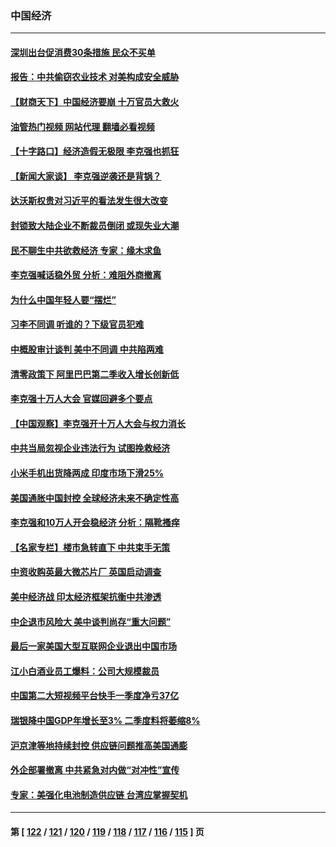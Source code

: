 ### 中国经济
---
#### [深圳出台促消费30条措施 民众不买单](../../pages/ncid283/n13747351.md?05282045) 
#### [报告：中共偷窃农业技术 对美构成安全威胁](../../pages/ncid283/n13747006.md?05282045) 
#### [【财商天下】中国经济要崩 十万官员大救火](../../pages/ncid283/n13746961.md?05282045) 
#### [油管热门视频 网站代理 翻墙必看视频](http://209.222.30.114:81/youtube.html?05282045)
#### [【十字路口】经济造假无极限 李克强也抓狂](../../pages/ncid283/n13746782.md?05282045) 
#### [【新闻大家谈】 李克强逆袭还是背锅？](../../pages/ncid283/n13746781.md?05282045) 
#### [达沃斯权贵对习近平的看法发生很大改变](../../pages/ncid283/n13746167.md?05282045) 
#### [封锁致大陆企业不断裁员倒闭 或现失业大潮](../../pages/ncid283/n13746498.md?05282045) 
#### [民不聊生中共欲救经济 专家：缘木求鱼](../../pages/ncid283/n13746227.md?05282045) 
#### [李克强喊话稳外贸 分析：难阻外商撤离](../../pages/ncid283/n13746266.md?05282045) 
#### [为什么中国年轻人要“摆烂”](../../pages/ncid283/n13746219.md?05282045) 
#### [习李不同调 听谁的？下级官员犯难](../../pages/ncid283/n13746171.md?05282045) 
#### [中概股审计谈判 美中不同调 中共陷两难](../../pages/ncid283/n13746049.md?05282045) 
#### [清零政策下 阿里巴巴第二季收入增长创新低](../../pages/ncid283/n13746107.md?05282045) 
#### [李克强十万人大会 官媒回避多个要点](../../pages/ncid283/n13746051.md?05282045) 
#### [【中国观察】李克强开十万人大会与权力消长](../../pages/ncid283/n13745814.md?05282045) 
#### [中共当局忽视企业违法行为 试图挽救经济](../../pages/ncid283/n13745568.md?05282045) 
#### [小米手机出货降两成 印度市场下滑25%](../../pages/ncid283/n13745576.md?05282045) 
#### [美国通胀中国封控 全球经济未来不确定性高](../../pages/ncid283/n13745529.md?05282045) 
#### [李克强和10万人开会稳经济 分析：隔靴搔痒](../../pages/ncid283/n13744468.md?05282045) 
#### [【名家专栏】楼市急转直下 中共束手无策](../../pages/ncid283/n13745026.md?05282045) 
#### [中资收购英最大微芯片厂 英国启动调查](../../pages/ncid283/n13745209.md?05282045) 
#### [美中经济战 印太经济框架抗衡中共渗透](../../pages/ncid283/n13744604.md?05282045) 
#### [中企退市风险大 美中谈判尚存“重大问题”](../../pages/ncid283/n13744554.md?05282045) 
#### [最后一家美国大型互联网企业退出中国市场](../../pages/ncid283/n13744579.md?05282045) 
#### [江小白酒业员工爆料：公司大规模裁员](../../pages/ncid283/n13744477.md?05282045) 
#### [中国第二大短视频平台快手一季度净亏37亿](../../pages/ncid283/n13744491.md?05282045) 
#### [瑞银降中国GDP年增长至3% 二季度料将萎缩8%](../../pages/ncid283/n13744327.md?05282045) 
#### [沪京津等地持续封控 供应链问题推高美国通膨](../../pages/ncid283/n13744422.md?05282045) 
#### [外企部署撤离 中共紧急对内做“对冲性”宣传](../../pages/ncid283/n13743948.md?05282045) 
#### [专家：美强化电池制造供应链 台湾应掌握契机](../../pages/ncid283/n13744208.md?05282045) 

---
#### 第 [ [122](./122.md?05282045) / [121](./121.md?05282045) / [120](./120.md?05282045) / [119](./119.md?05282045) / [118](./118.md?05282045) / [117](./117.md?05282045) / [116](./116.md?05282045) / [115](./115.md?05282045) ] 页
